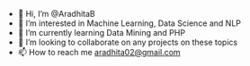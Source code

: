 - 👋 Hi, I’m @AradhitaB
- 👀 I’m interested in Machine Learning, Data Science and NLP
- 🌱 I’m currently learning Data Mining and PHP
- 💞️ I’m looking to collaborate on any projects on these topics
- 📫 How to reach me aradhita02@gmail.com

<!---
AradhitaB/AradhitaB is a ✨ special ✨ repository because its `README.md` (this file) appears on your GitHub profile.
You can click the Preview link to take a look at your changes.
--->
